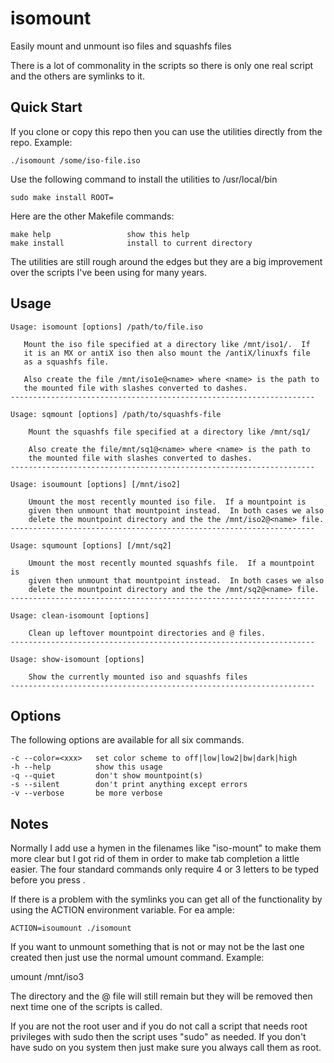 # isomount
Easily mount and unmount iso files and squashfs files

There is a lot of commonality in the scripts so there is
only one real script and the others are symlinks to it.

Quick Start
-----------
If you clone or copy this repo then you can use the utilities
directly from the repo.  Example:

    ./isomount /some/iso-file.iso

Use the following command to install the utilities to /usr/local/bin

    sudo make install ROOT=

Here are the other Makefile commands:

    make help                 show this help
    make install              install to current directory

The utilities are still rough around the edges but they are a big
improvement over the scripts I've been using for many years.

Usage
-----
    Usage: isomount [options] /path/to/file.iso

       Mount the iso file specified at a directory like /mnt/iso1/.  If
       it is an MX or antiX iso then also mount the /antiX/linuxfs file
       as a squashfs file.

       Also create the file /mnt/iso1e@<name> where <name> is the path to
       the mounted file with slashes converted to dashes.
    --------------------------------------------------------------------

    Usage: sqmount [options] /path/to/squashfs-file

        Mount the squashfs file specified at a directory like /mnt/sq1/

        Also create the file/mnt/sq1@<name> where <name> is the path to
        the mounted file with slashes converted to dashes.
    --------------------------------------------------------------------

    Usage: isoumount [options] [/mnt/iso2]

        Umount the most recently mounted iso file.  If a mountpoint is
        given then unmount that mountpoint instead.  In both cases we also
        delete the mountpoint directory and the the /mnt/iso2@<name> file.
    --------------------------------------------------------------------

    Usage: squmount [options] [/mnt/sq2]

        Umount the most recently mounted squashfs file.  If a mountpoint is
        given then unmount that mountpoint instead.  In both cases we also
        delete the mountpoint directory and the the /mnt/sq2@<name> file.
    --------------------------------------------------------------------

    Usage: clean-isomount [options]

        Clean up leftover mountpoint directories and @ files.
    --------------------------------------------------------------------

    Usage: show-isomount [options]

        Show the currently mounted iso and squashfs files
    --------------------------------------------------------------------

Options
-------

The following options are available for all six commands.

    -c --color=<xxx>   set color scheme to off|low|low2|bw|dark|high
    -h --help          show this usage
    -q --quiet         don't show mountpoint(s)
    -s --silent        don't print anything except errors
    -v --verbose       be more verbose

Notes
-----
Normally I add use a hymen in the filenames like "iso-mount" to
make them more clear but I got rid of them in order to make
tab completion a little easier.  The four standard commands only
require 4 or 3 letters to be typed before you press <Tab>.

If there is a problem with the symlinks you can get all of the
functionality by using the ACTION environment variable.  For
ea ample:

    ACTION=isoumount ./isomount

If you want to unmount something that is not or may not be
the last one created then just use the normal umount command.
Example:

   umount /mnt/iso3

The directory and the @ file will still remain but they
will be removed then next time one of the scripts is called.

If you are not the root user and if you do not call a script that
needs root privileges with sudo then the script uses "sudo" as
needed.  If you don't have sudo on you system then just make sure
you always call them as root.
